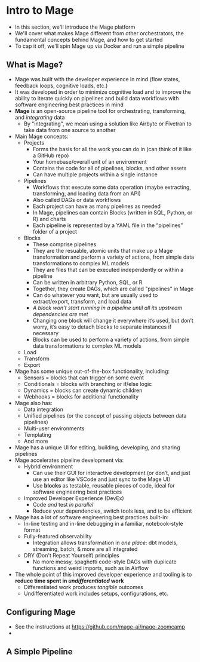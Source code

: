 # Intro to Mage
- In this section, we'll introduce the Mage platform
- We'll cover what makes Mage different from other orchestrators, the fundamental concepts behind Mage, and how to get started
- To cap it off, we'll spin Mage up via Docker and run a simple pipeline

## What is Mage?
- Mage was built with the developer experience in mind (flow states, feedback loops, cognitive loads, etc.) 
- It was developed in order to minimize cognitive load and to improve the ability to iterate quickly on pipelines and build data workflows with software engineering best practices in mind
- **Mage** is an open-source pipeline tool for orchestrating, transforming, and *integrating* data
    - By "integrating", we mean using a solution like Airbyte or Fivetran to take data from one source to another
- Main Mage concepts:
    - Projects
        - Forms the basis for all the work you can do in (can think of it like a GitHub repo)
        - Your homebase/overall unit of an environment
        - Contains the code for all of pipelines, blocks, and other assets
        - Can have multiple projects within a single instance
    - Pipelines
        - Workflows that execute some data operation (maybe extracting, transforming, and loading data from an API)
        - Also called DAGs or data workflows
        - Each project can have as many pipelines as needed
        - In Mage, pipelines can contain Blocks (written in SQL, Python, or R) and charts
        - Each pipeline is represented by a YAML file in the “pipelines” folder of a project
    - Blocks
        - These comprise pipelines
        - They are the resuable, atomic units that make up a Mage transformation and perform a variety of actions, from simple data transformations to complex ML models
        - They are files that can be executed independently or within a pipeline
        - Can be written in arbitrary Python, SQL, or R
        - Together, they create DAGs, which are called "pipelines" in Mage
        - Can do whatever you want, but are usually used to extract/export, transform, and load data
        - *A block won’t start running in a pipeline until all its upstream dependencies are met*
        - Changing one block will change it everywhere it’s used, but don’t worry, it’s easy to detach blocks to separate instances if necessary
        - Blocks can be used to perform a variety of actions, from simple data transformations to complex ML models
    - Load
    - Transform
    - Export
- Mage has some unique out-of-the-box functionality, including:
    - Sensors = blocks that can trigger on some event
    - Conditionals = blocks with branching or if/else logic
    - Dynamics = blocks can create dynamic children
    - Webhooks = blocks for additional functionality
- Mage also has:
    - Data integration
    - Unified pipelines (or the concept of passing objects between data pipelines)
    - Multi-user environments
    - Templating
    - And more
- Mage has a unique UI for editing, building, developing, and sharing pipelines
- Mage accelerates pipeline development via:
    - Hybrid environment
        - Can use their GUI for interactive development (or don’t, and just use an editor like VSCode and just sync to the Mage UI)
        - Use **blocks** as testable, reusable pieces of code, ideal for software engineering best practices
    - Improved Developer Experience (DevEx)
        - Code *and* test *in parallel*
        - Reduce your dependencies, switch tools less, and to be efficient
- Mage has a lot of software engineering best practices built-in:
    - In-line testing and in-line debugging in a familiar, notebook-style format
    - Fully-featured observability
        - Integration allows transformation in *one place*: dbt models, streaming, batch, & more are all integrated
    - DRY (Don't Repeat Yourself) principles
        - No more messy, spaghetti code-style DAGs with duplicate functions and weird imports, such as in Airflow
- The whole point of this improved developer experience and tooling is to **reduce time spent in *undifferentiated* work**
    - Differentiated work produces *tangible* outcomes
    - Undifferentiated work includes setups, configurations, etc.


## Configuring Mage
- See the instructions at https://github.com/mage-ai/mage-zoomcamp
- 


## A Simple Pipeline